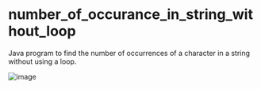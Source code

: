 # number_of_occurance_in_string_without_loop

Java program to find the number of occurrences of a character in a string without using a loop.

![image](https://user-images.githubusercontent.com/46570973/177167876-38239646-4f83-4690-a269-62ee8642bf74.png)
